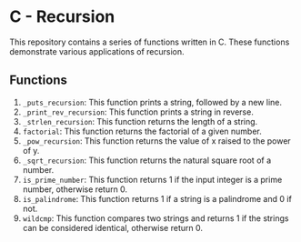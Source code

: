 # C - Recursion

This repository contains a series of functions written in C. These functions demonstrate various applications of recursion.

## Functions

1. `_puts_recursion`: This function prints a string, followed by a new line.
2. `_print_rev_recursion`: This function prints a string in reverse.
3. `_strlen_recursion`: This function returns the length of a string.
4. `factorial`: This function returns the factorial of a given number.
5. `_pow_recursion`: This function returns the value of x raised to the power of y.
6. `_sqrt_recursion`: This function returns the natural square root of a number.
7. `is_prime_number`: This function returns 1 if the input integer is a prime number, otherwise return 0.
8. `is_palindrome`: This function returns 1 if a string is a palindrome and 0 if not.
9. `wildcmp`: This function compares two strings and returns 1 if the strings can be considered identical, otherwise return 0.
